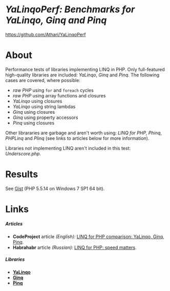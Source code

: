 # *YaLinqoPerf: Benchmarks for YaLinqo, Ginq and Pinq*

https://github.com/Athari/YaLinqoPerf

About
=====

Performance tests of libraries implementing LINQ in PHP. Only full-featured high-quality libraries are included: *YaLinqo*, *Ginq* and *Pinq*. The following cases are covered, where possible:

* *raw PHP* using `for` and `foreach` cycles
* *raw PHP* using array functions and closures
* *YaLinqo* using closures
* *YaLinqo* using string lambdas
* *Ginq* using closures
* *Ginq* using property accessors
* *Pinq* using closures

Other librararies are garbage and aren't worth using: *LINQ for PHP*, *Phinq*, *PHPLinq* and *Plinq* (see links to articles below for more information).

Libraries not implementing LINQ aren't included in this test: *Underscore.php*.

Results
=======

See [Gist](https://gist.github.com/Athari/1d001fde76f86f219c23) (PHP 5.5.14 on Windows 7 SP1 64 bit).

Links
=====

##### Articles

* **CodeProject** article *(English):* [LINQ for PHP comparison: YaLinqo, Ginq, Pinq](http://www.codeproject.com/Articles/997238/LINQ-for-PHP-comparison-YaLinqo-Ginq-Pinq).
* **Habrahabr** article *(Russian):* [LINQ for PHP: speed matters](http://habrahabr.ru/post/259155/).

##### Libraries

* [**YaLinqo**](https://github.com/Athari/YaLinqo)
* [**Ginq**](https://github.com/akanehara/ginq)
* [**Pinq**](https://github.com/TimeToogo/Pinq)
